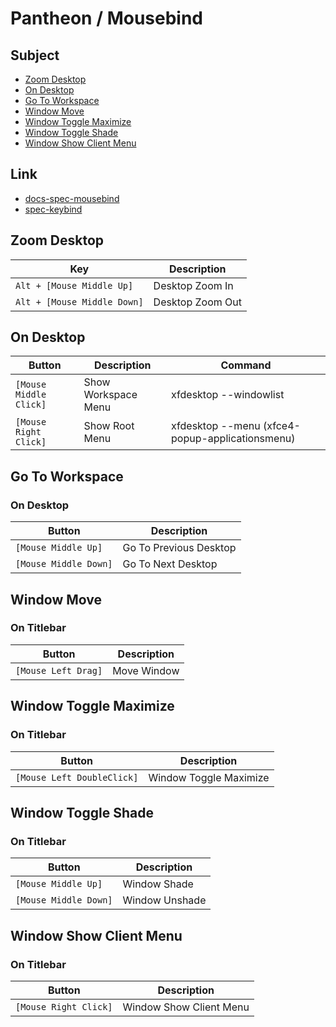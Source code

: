 
# Pantheon / Mousebind


## Subject

* [Zoom Desktop](#zoom-desktop)
* [On Desktop](#on-desktop)
* [Go To Workspace](#go-to-workspace)
* [Window Move](#window-move)
* [Window Toggle Maximize](#window-toggle-maximize)
* [Window Toggle Shade](#window-toggle-shade)
* [Window Show Client Menu](#window-show-client-menu)


## Link

* [docs-spec-mousebind](../../docs/spec/Mousebind.md)
* [spec-keybind](spec-keybind.md)


## Zoom Desktop

| Key | Description |
| --- | --- |
| `Alt + [Mouse Middle Up]` | Desktop Zoom In |
| `Alt + [Mouse Middle Down]` | Desktop Zoom Out |


## On Desktop

| Button | Description | Command |
| --- | --- | --- |
| `[Mouse Middle Click]` | Show Workspace Menu | xfdesktop --windowlist |
| `[Mouse Right Click]` | Show Root Menu | xfdesktop --menu (xfce4-popup-applicationsmenu) |


## Go To Workspace

### On Desktop

| Button | Description |
| --- | --- |
| `[Mouse Middle Up]` | Go To Previous Desktop |
| `[Mouse Middle Down]` | Go To Next Desktop |


## Window Move

### On Titlebar

| Button | Description |
| --- | --- |
| `[Mouse Left Drag]` | Move Window |


## Window Toggle Maximize

### On Titlebar

| Button | Description |
| --- | --- |
| `[Mouse Left DoubleClick]` | Window Toggle Maximize |


## Window Toggle Shade

### On Titlebar

| Button | Description |
| --- | --- |
| `[Mouse Middle Up]` | Window Shade |
| `[Mouse Middle Down]` | Window Unshade |


## Window Show Client Menu

### On Titlebar

| Button | Description |
| --- | --- |
| `[Mouse Right Click]` | Window Show Client Menu |
